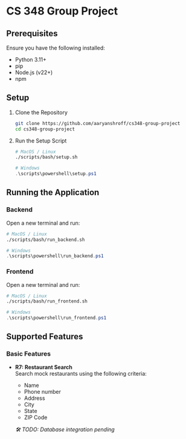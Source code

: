 # CS 348 Group Project

## Prerequisites

Ensure you have the following installed:

- Python 3.11+
- pip
- Node.js (v22+)
- npm

## Setup

1. Clone the Repository

   ```bash
   git clone https://github.com/aaryanshroff/cs348-group-project
   cd cs348-group-project
   ```

2. Run the Setup Script

    ```bash
    # MacOS / Linux
    ./scripts/bash/setup.sh
    ```

    ```powershell
    # Windows
    .\scripts\powershell\setup.ps1
    ```

## Running the Application

### Backend
Open a new terminal and run:
```bash
# MacOS / Linux
./scripts/bash/run_backend.sh
```

```powershell
# Windows
.\scripts\powershell\run_backend.ps1
```

### Frontend
Open a new terminal and run:
```bash
# MacOS / Linux
./scripts/bash/run_frontend.sh
```

```powershell
# Windows
.\scripts\powershell\run_frontend.ps1
```

## Supported Features

### Basic Features

- **R7: Restaurant Search**  
  Search mock restaurants using the following criteria:
  - Name
  - Phone number
  - Address
  - City
  - State
  - ZIP Code

  *🛠️ TODO: Database integration pending*

